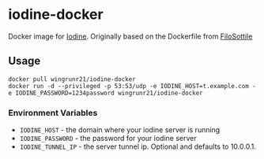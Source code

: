 # iodine-docker

Docker image for [Iodine](http://code.kryo.se/iodine/). Originally based on the
Dockerfile from [FiloSottile](https://github.com/FiloSottile/Dockerfiles/tree/master/iodine)

## Usage

    docker pull wingrunr21/iodine-docker
    docker run -d --privileged -p 53:53/udp -e IODINE_HOST=t.example.com -e IODINE_PASSWORD=1234password wingrunr21/iodine-docker

### Environment Variables
* `IODINE_HOST` - the domain where your iodine server is running
* `IODINE_PASSWORD` - the password for your iodine server
* `IODINE_TUNNEL_IP` - the server tunnel ip. Optional and defaults to 10.0.0.1.
